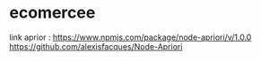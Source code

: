 # ecomercee

link aprior : https://www.npmjs.com/package/node-apriori/v/1.0.0
https://github.com/alexisfacques/Node-Apriori
